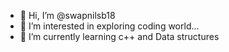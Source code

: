 - 👋 Hi, I’m @swapnilsb18
- 👀 I’m interested in exploring coding world...
- 🌱 I’m currently learning c++ and Data structures
